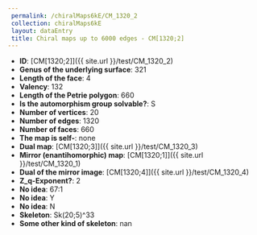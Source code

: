 ```yaml
--- 
 permalink: /chiralMaps6kE/CM_1320_2 
 collection: chiralMaps6kE
 layout: dataEntry
 title: Chiral maps up to 6000 edges - CM[1320;2]
---
```


- **ID**: [CM[1320;2]]({{ site.url }}/test/CM_1320_2)
- **Genus of the underlying surface**: 321
- **Length of the face**: 4
- **Valency**: 132
- **Length of the Petrie polygon**: 660
- **Is the automorphism group solvable?**: S
- **Number of vertices**: 20
- **Number of edges**: 1320
- **Number of faces**: 660
- **The map is self-**: none
- **Dual map**: [CM[1320;3]]({{ site.url }}/test/CM_1320_3)
- **Mirror (enantihomorphic) map**: [CM[1320;1]]({{ site.url }}/test/CM_1320_1)
- **Dual of the mirror image**: [CM[1320;4]]({{ site.url }}/test/CM_1320_4)
- **Z_q-Exponent?**: 2
- **No idea**:  67:1
- **No idea**: Y
- **No idea**: N
- **Skeleton**: Sk(20;5)^33
- **Some other kind of skeleton**: nan

